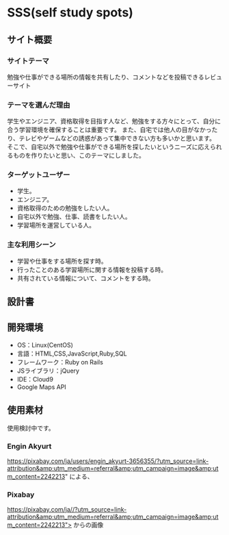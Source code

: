 # SSS(self study spots)

## サイト概要

### サイトテーマ
勉強や仕事ができる場所の情報を共有したり、コメントなどを投稿できるレビューサイト
### テーマを選んだ理由
学生やエンジニア、資格取得を目指す人など、勉強をする方々にとって、自分に合う学習環境を確保することは重要です。
また、自宅では他人の目がなかったり、テレビやゲームなどの誘惑があって集中できない方も多いかと思います。
そこで、自宅以外で勉強や仕事ができる場所を探したいというニーズに応えられるものを作りたいと思い、このテーマにしました。
### ターゲットユーザー
- 学生。
- エンジニア。
- 資格取得のための勉強をしたい人。
- 自宅以外で勉強、仕事、読書をしたい人。
- 学習場所を運営している人。

### 主な利用シーン
- 学習や仕事をする場所を探す時。
- 行ったことのある学習場所に関する情報を投稿する時。
- 共有されている情報について、コメントをする時。

## 設計書


## 開発環境
- OS：Linux(CentOS)
- 言語：HTML,CSS,JavaScript,Ruby,SQL
- フレームワーク：Ruby on Rails
- JSライブラリ：jQuery
- IDE：Cloud9
- Google Maps API

## 使用素材
使用検討中です。


### Engin Akyurt
https://pixabay.com/ja/users/engin_akyurt-3656355/?utm_source=link-attribution&amp;utm_medium=referral&amp;utm_campaign=image&amp;utm_content=2242213"
  による、
### Pixabay
https://pixabay.com/ja//?utm_source=link-attribution&amp;utm_medium=referral&amp;utm_campaign=image&amp;utm_content=2242213">
  からの画像

